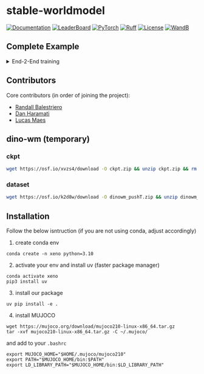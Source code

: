 # stable-worldmodel

[![Documentation](https://img.shields.io/badge/Documentation-blue.svg)](TBA)
[![LeaderBoard](https://img.shields.io/badge/Benchmarks-blue.svg)](TBA)
[![PyTorch](https://img.shields.io/badge/PyTorch-ee4c2c?logo=pytorch&logoColor=white)](https://pytorch.org/get-started/locally/)
[![Ruff](https://img.shields.io/endpoint?url=https://raw.githubusercontent.com/astral-sh/ruff/main/assets/badge/v2.json)](https://github.com/astral-sh/ruff)
[![License](https://img.shields.io/badge/License-MIT-yellow.svg)](https://opensource.org/licenses/MIT)
[![WandB](https://raw.githubusercontent.com/wandb/assets/main/wandb-github-badge-gradient.svg)](https://wandb.ai/site)

## Complete Example

<details>
<summary>End-2-End training</summary>

This example demonstrates the key features of `stable-worldmodel`: dictionary-structured data, unified forward function, and rich monitoring through callbacks.

```python
import stable_worldmodel as swm
import torch

# create world
world = swm.World(
    "swm/SimplePointMaze-v0",
    num_envs=7,
    image_shape=(224, 224),
    render_mode="rgb_array",
)

# collect data for pre-training
world.set_policy(swm.policy.RandomPolicy())
world.record_dataset("simple-pointmaze", episodes=10, seed=2347)
world.record_video("./", seed=2347)

# pre-train world model
swm.pretraining("scripts/train/dummy.py", "++dump_object=True dataset_name=simple-pointmaze output_model_name=dummy_test")

# evaluate world model
action_dim = world.envs.single_action_space.shape[0]
cost_fn = torch.nn.functional.mse_loss
world_model = swm.wm.DummyWorldModel((224, 224, 3), action_dim)
solver = swm.solver.RandomSolver(horizon=5, action_dim=action_dim, cost_fn=cost_fn)
policy = swm.policy.WorldModelPolicy(world_model, solver, horizon=10, action_block=5, receding_horizon=5)
world.set_policy(policy)

spt_module = torch.load(swm.data.get_cache_dir()+"/dummy_test_object.ckpt", weights_only=False)
world_model = spt_module.model
results = world.evaluate(episodes=2, seed=2347)
```
</details>


## Contributors

Core contributors (in order of joining the project):
- [Randall Balestriero](https://github.com/RandallBalestriero)
- [Dan Haramati](https://github.com/DanHrmti)
- [Lucas Maes](https://github.com/lucas-maes)

## dino-wm (temporary)

### ckpt

```bash
wget https://osf.io/xvzs4/download -O ckpt.zip && unzip ckpt.zip && rm ckpt.zip
```

### dataset

```bash
wget https://osf.io/k2d8w/download -O dinowm_pushT.zip && unzip dinowm_pushT.zip && rm dinowm_pushT.zip
```

## Installation

Follow the below isntruction (if you are not using conda, adjust accordingly)

1. create conda env
  ```
  conda create -n xeno python=3.10
  ```

2. activate your env and install uv (faster package manager)
  ```
  conda activate xeno
  pip3 install uv
  ```
3. install our package
  ```
  uv pip install -e .
  ```
4. install MUJOCO
  ```
  wget https://mujoco.org/download/mujoco210-linux-x86_64.tar.gz
  tar -xvf mujoco210-linux-x86_64.tar.gz -C ~/.mujoco/
  ```
  and add to your `.bashrc`
  ```
  export MUJOCO_HOME="$HOME/.mujoco/mujoco210"
export PATH="$MUJOCO_HOME/bin:$PATH"
export LD_LIBRARY_PATH="$MUJOCO_HOME/bin:$LD_LIBRARY_PATH"
```



